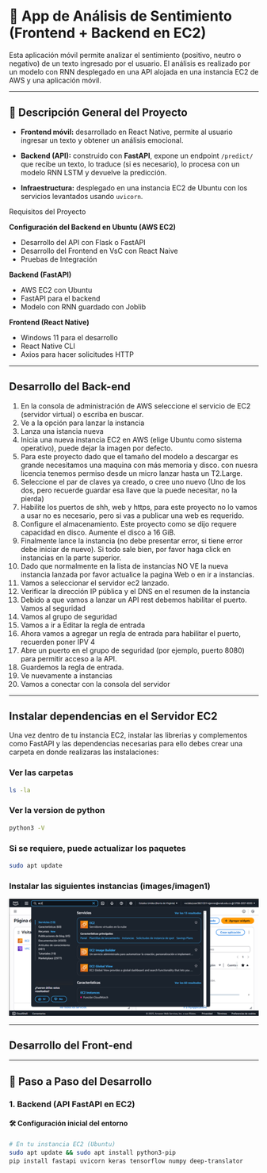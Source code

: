 # 🧠 App de Análisis de Sentimiento (Frontend + Backend en EC2)

Esta aplicación móvil permite analizar el sentimiento (positivo, neutro o negativo) de un texto ingresado por el usuario. El análisis es realizado por un modelo con RNN desplegado en una API alojada en una instancia EC2 de AWS y una aplicación móvil.

---

## 🚀 Descripción General del Proyecto

- **Frontend móvil:** desarrollado en React Native, permite al usuario ingresar un texto y obtener un análisis emocional.

- **Backend (API):** construido con **FastAPI**, expone un endpoint `/predict/` que recibe un texto, lo traduce (si es necesario), lo procesa con un modelo RNN LSTM y devuelve la predicción.

- **Infraestructura:** desplegado en una instancia EC2 de Ubuntu con los servicios levantados usando `uvicorn`.

Requisitos del Proyecto

**Configuración del Backend en Ubuntu (AWS EC2)**
- Desarrollo del API con Flask o FastAPI
- Desarrollo del Frontend en VsC con React Naive
- Pruebas de Integración

**Backend (FastAPI)**
- AWS EC2 con Ubuntu
- FastAPI para el backend
- Modelo con RNN guardado con Joblib

**Frontend (React Native)**
- Windows 11 para el desarrollo
- React Native CLI
- Axios para hacer solicitudes HTTP

---

## Desarrollo del Back-end

1. En la consola de administración de AWS seleccione el servicio de EC2 (servidor virtual) o escriba en buscar.
2. Ve a la opción para lanzar la instancia
3. Lanza una istancia nueva
4. Inicia una nueva instancia EC2 en AWS (elige Ubuntu como sistema operativo), puede dejar la imagen por defecto.
5. Para este proyecto dado que el tamaño del modelo a descargar es grande necesitamos una maquina con más memoria y disco. con nuesra licencia tenemos permiso desde un micro lanzar hasta un T2.Large.
6. Seleccione el par de claves ya creado, o cree uno nuevo (Uno de los dos, pero recuerde guardar esa llave que la puede necesitar, no la pierda)
7. Habilite los puertos de shh, web y https, para este proyecto no lo vamos a usar no es necesario, pero si vas a publicar una web es requerido.
8. Configure el almacenamiento. Este proyecto como se dijo requere capacidad en disco. Aumente el disco a 16 GiB.
9. Finalmente lance la instancia (no debe presentar error, si tiene error debe iniciar de nuevo). Si todo sale bien, por favor haga click en instancias en la parte superior.
10. Dado que normalmente en la lista de instancias NO VE la nueva instancia lanzada por favor actualice la pagina Web o en ir a instancias.
11. Vamos a seleccionar el servidor ec2 lanzado.
12. Verificar la dirección IP pública y el DNS en el resumen de la instancia
13. Debido a que vamos a lanzar un API rest debemos habilitar el puerto. Vamos al seguridad
14. Vamos al grupo de seguridad
15. Vamos a ir a Editar la regla de entrada
16. Ahora vamos a agregar un regla de entrada para habilitar el puerto, recuerden poner IPV 4
17. Abre un puerto en el grupo de seguridad (por ejemplo, puerto 8080) para permitir acceso a la API.
18. Guardemos la regla de entrada.
19. Ve nuevamente a instancias
20. Vamos a conectar con la consola del servidor

---

## Instalar dependencias en el Servidor EC2

Una vez dentro de tu instancia EC2, instalar las librerias y complementos como FastAPI y las dependencias necesarias para ello debes crear una carpeta en donde realizaras las instalaciones:

### Ver las carpetas
```bash
ls -la
```

### Ver la version de python
```bash
python3 -V
```

### Si se requiere, puede actualizar los paquetes
```bash
sudo apt update
```

### Instalar las siguientes instancias (images/imagen1)
![Vista de la App](images/imagen1.png)

---

## Desarrollo del Front-end


---

## 🔧 Paso a Paso del Desarrollo

### 1. Backend (API FastAPI en EC2)

#### 🛠️ Configuración inicial del entorno

```bash
# En tu instancia EC2 (Ubuntu)
sudo apt update && sudo apt install python3-pip
pip install fastapi uvicorn keras tensorflow numpy deep-translator


